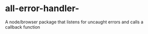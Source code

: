 # all-error-handler-
A node/browser package that listens for uncaught errors and calls a callback function 
